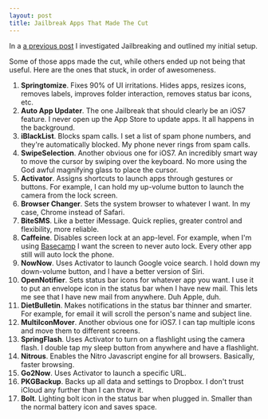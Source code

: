 ```yaml
---
layout: post
title: Jailbreak Apps That Made The Cut
---
```

In a [a previous post](http://dankim.org/blog/2013/03/06/jailbreaking-the-80-20-rule.html) I investigated Jailbreaking and outlined my initial setup.

Some of those apps made the cut, while others ended up not being that useful. Here are the ones that stuck, in order of awesomeness.

1. **Springtomize**. Fixes 90% of UI irritations. Hides apps, resizes icons, removes labels, improves folder interaction, removes status bar icons, etc.
1. **Auto App Updater**. The one Jailbreak that should clearly be an iOS7 feature. I never open up the App Store to update apps. It all happens in the background.
1. **iBlackList**. Blocks spam calls. I set a list of spam phone numbers, and they're automatically blocked. My phone never rings from spam calls.
1. **SwipeSelection**. Another obvious one for iOS7. An incredibly smart way to move the cursor by swiping over the keyboard. No more using the God awful magnifying glass to place the cursor.
1. **Activator**. Assigns shortcuts to launch apps through gestures or buttons. For example, I can hold my up-volume button to launch the camera from the lock screen.
1. **Browser Changer**. Sets the system browser to whatever I want. In my case, Chrome instead of Safari.
1. **BiteSMS**. Like a better iMessage. Quick replies, greater control and flexibility, more reliable.
1. **Caffeine**. Disables screen lock at an app-level. For example, when I'm using [Basecamp](https://itunes.apple.com/us/app/basecamp-official-app/id599139477?mt=8) I want the screen to never auto lock. Every other app still will auto lock the phone.
1. **NowNow**. Uses Activator to launch Google voice search. I hold down my down-volume button, and I have a better version of Siri.
1. **OpenNotifier**. Sets status bar icons for whatever app you want. I use it to put an envelope icon in the status bar when I have new mail. This lets me see that I have new mail from anywhere. Duh Apple, duh.
1. **DietBulletin**. Makes notifications in the status bar thinner and smarter. For example, for email it will scroll the person's name and subject line.
1. **MultiIconMover**. Another obvious one for iOS7. I can tap multiple icons and move them to different screens.
1. **SpringFlash**. Uses Activator to turn on a flashlight using the camera flash. I double tap my sleep button from anywhere and have a flashlight.
1. **Nitrous**. Enables the Nitro Javascript engine for all browsers. Basically, faster browsing.
1. **Go2Now**. Uses Activator to launch a specific URL.
1. **PKGBackup**. Backs up all data and settings to Dropbox. I don't trust iCloud any further than I can throw it.
1. **Bolt**. Lighting bolt icon in the status bar when plugged in. Smaller than the normal battery icon and saves space.